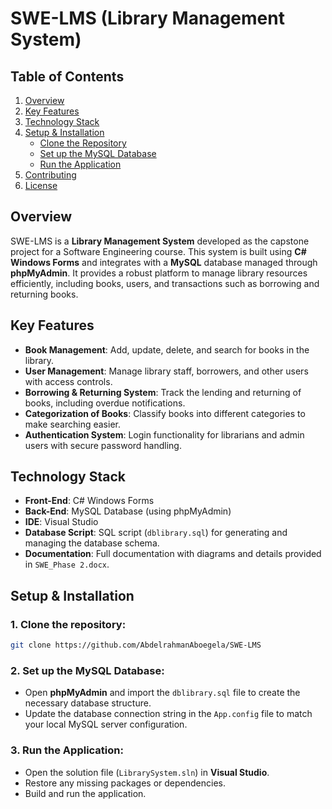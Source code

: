 
# SWE-LMS (Library Management System)

## Table of Contents
1. [Overview](#overview)
2. [Key Features](#key-features)
3. [Technology Stack](#technology-stack)
4. [Setup & Installation](#setup--installation)
    - [Clone the Repository](#1-clone-the-repository)
    - [Set up the MySQL Database](#2-set-up-the-mysql-database)
    - [Run the Application](#3-run-the-application)
5. [Contributing](#contributing)
6. [License](#license)

## Overview

SWE-LMS is a **Library Management System** developed as the capstone project for a Software Engineering course. This system is built using **C# Windows Forms** and integrates with a **MySQL** database managed through **phpMyAdmin**. It provides a robust platform to manage library resources efficiently, including books, users, and transactions such as borrowing and returning books.

## Key Features

- **Book Management**: Add, update, delete, and search for books in the library.
- **User Management**: Manage library staff, borrowers, and other users with access controls.
- **Borrowing & Returning System**: Track the lending and returning of books, including overdue notifications.
- **Categorization of Books**: Classify books into different categories to make searching easier.
- **Authentication System**: Login functionality for librarians and admin users with secure password handling.

## Technology Stack

- **Front-End**: C# Windows Forms
- **Back-End**: MySQL Database (using phpMyAdmin)
- **IDE**: Visual Studio
- **Database Script**: SQL script (`dblibrary.sql`) for generating and managing the database schema.
- **Documentation**: Full documentation with diagrams and details provided in `SWE_Phase 2.docx`.

## Setup & Installation

### 1. Clone the repository:
```bash
git clone https://github.com/AbdelrahmanAboegela/SWE-LMS
```

### 2. Set up the MySQL Database:
- Open **phpMyAdmin** and import the `dblibrary.sql` file to create the necessary database structure.
- Update the database connection string in the `App.config` file to match your local MySQL server configuration.

### 3. Run the Application:
- Open the solution file (`LibrarySystem.sln`) in **Visual Studio**.
- Restore any missing packages or dependencies.
- Build and run the application.

